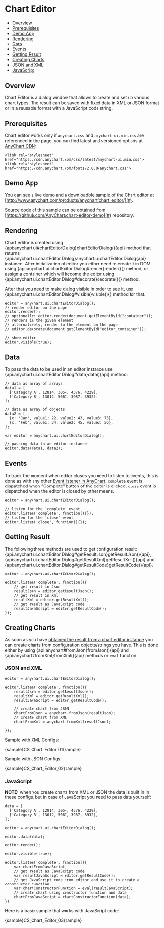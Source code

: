 # Chart Editor

* [Overview](#overview)
* [Prerequisites](#prerequisites)
* [Demo App](#demo_app)
* [Rendering](#rendering)
* [Data](#data)
* [Events](#events)
* [Getting Result](#getting_result)
* [Creating Charts](#creating_charts)
 * [JSON and XML](#json_xml)
 * [JavaScript](#javascript)

## Overview

Chart Editor is a dialog window that allows to create and set up various chart types. The result can be saved with fixed data in XML or JSON format or in a reusable format with a JavaScript code string.

## Prerequisites

Chart editor works only if `anychart.css` and `anychart-ui.min.css` are referenced in the page, you can find latest and versioned options at [AnyChart CDN](https://cdn.anychart.com/):

```
<link rel="stylesheet" href="https://cdn.anychart.com/css/latest/anychart-ui.min.css">
<link rel="stylesheet" href="https://cdn.anychart.com/fonts/2.0.0/anychart.css">
```

## Demo App

You can see a live demo and a downloadble sample of the Chart editor at [http://www.anychart.com/products/anychart/chart_editor/](#).

Source code of this sample can be obtained from [https://github.com/AnyChart/chart-editor-demo](#) repository.

## Rendering

Chart editor is created using {api:anychart.ui#chartEditorDialog}chartEditorDialog(){api} method that returns {api:anychart.ui.chartEditor.Dialog}anychart.ui.chartEditor.Dialog{api} instance. After initialization of editor you either need to create it in DOM using {api:anychart.ui.chartEditor.Dialog#render}render(){} method, or assign a container which will become the editor using {api:anychart.ui.chartEditor.Dialog#decorate}decorate(){} method. 

After that you need to make dialog visible in order to see it, use {api:anychart.ui.chartEditor.Dialog#visible}visible(){} method for that.

```
editor = anychart.ui.chartEditorDialog();
// render editor on the page
editor.render();
// optionally: editor.render(document.getElementById("container"));
// renders in the given element
// alternatively, render to the element on the page
// editor.decorate(document.getElementById("editor_container"));      

// show editor
editor.visible(true);
```

## Data

To pass the data to be used in an editor instance use {api:anychart.ui.chartEditor.Dialog#data}data(){api} method:

```
// data as array of arrays
data1 = [
  ['Category A', 12814, 3054, 4376, 4229],
  ['Category B', 13012, 5067, 3987, 3932],
];

// data as array of objects
data2 = [
  {x: 'Jan', value1: 22, value2: 43, value3: 75},
  {x: 'Feb', value1: 34, value2: 45, value3: 56},
];

var editor = anychart.ui.chartEditorDialog();

// passing data to an editor instance
editor.data(data1, data2);
```

## Events

To track the moment when editor closes you need to listen to events, this is done as with any other [Event listener in AnyChart](../Event_Listeners). `complete` event is dispatched when "Complete" button of the editor is clicked, `close` event is dispatched when the editor is closed by other means.

```
editor = anychart.ui.chartEditorDialog();

// listen for the 'complete' event
editor.listen('complete', function(){});
// listen for the 'close' event
editor.listen('close', function(){});
```

## Getting Result

The following three methods are used to get configuration result: {api:anychart.ui.chartEditor.Dialog#getResultJson}getResultJson(){api}, {api:anychart.ui.chartEditor.Dialog#getResultXml}getResultXml(){api} and {api:anychart.ui.chartEditor.Dialog#getResultCode}getResultCode(){api}.

```
editor = anychart.ui.chartEditorDialog();

editor.listen('complete', function(){
	// get result in Json
	resultJson = editor.getResultJson();
	// get result in Xml
	resultXml = editor.getResultXml();
	// get result as JavaScript code
	resultJavaScript = editor.getResultCode();
});
```

## Creating Charts

As soon as you have [obtained the result from a chart editor instance](#getting_result) you can create charts from configuration objects/strings you have. This is done either by using {api:anychart#fromJson}fromJson(){api} and {api:anychart#fromXml}fromXml(){api} methods or `eval` function.

### JSON and XML

```
editor = anychart.ui.chartEditorDialog();

editor.listen('complete', function(){
	resultJson = editor.getResultJson();
	resultXml = editor.getResultXml();
	resultJavaScript = editor.getResultCode();	

	// create chart from JSON
	chartFromJson = anychart.fromJson(resultJson);
	// create chart from XML
	chartFromXml = anychart.fromXml(resultJson);	

});
```

Sample with XML Configs:

{sample}CS\_Chart\_Editor\_01{sample}

Sample with JSON Configs:

{sample}CS\_Chart\_Editor\_02{sample}

### JavaScript

**NOTE:** when you create charts from XML or JSON the data is built in in these configs, but in case of JavaScript you need to pass data yourself:

```
data = [
  ['Category A', 12814, 3054, 4376, 4229],
  ['Category B', 13012, 5067, 3987, 3932],
];

editor = anychart.ui.chartEditorDialog();

editor.data(data);

editor.render();

editor.visible(true);

editor.listen('complete', function(){
	var chartFromJavaScript;
	// get result as JavaScript code
	var resultJavaScript = editor.getResultCode();  
	// get JavaScript code from editor and use it to create a constructor function
	var chartConstructorFunction = eval(resultJavaScript);
	// create chart using constructor function and data
	chartFromJavaScript = chartConstructorFunction(data);
})
```

Here is a basic sample that works with JavaScript code:

{sample}CS\_Chart\_Editor\_03{sample}

